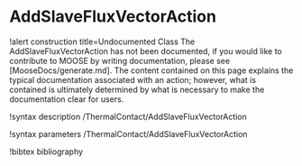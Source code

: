 <!-- MOOSE Documentation Stub: Remove this when content is added. -->

# AddSlaveFluxVectorAction

!alert construction title=Undocumented Class
The AddSlaveFluxVectorAction has not been documented, if you would like to contribute to MOOSE by writing
documentation, please see [MooseDocs/generate.md]. The content contained on this page explains the typical
documentation associated with an action; however, what is contained is ultimately determined by what
is necessary to make the documentation clear for users.

!syntax description /ThermalContact/AddSlaveFluxVectorAction

!syntax parameters /ThermalContact/AddSlaveFluxVectorAction

!bibtex bibliography
